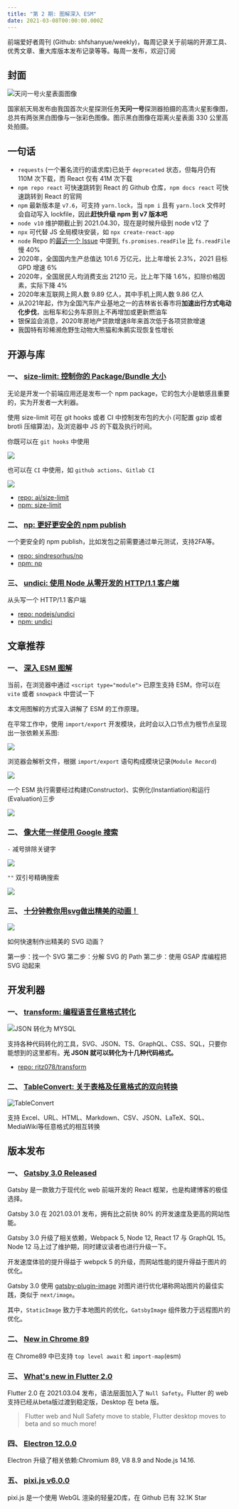 ```yaml
---
title: "第 2 期: 图解深入 ESM"
date: 2021-03-08T00:00:00.000Z
---
```


前端爱好者周刊 (Github: shfshanyue/weekly)，每周记录关于前端的开源工具、优秀文章、重大库版本发布记录等等。每周一发布，欢迎订阅


## 封面

![天问一号火星表面图像](./assets/tianwen.jpg)

国家航天局发布由我国首次火星探测任务**天问一号**探测器拍摄的高清火星影像图，总共有两张黑白图像与一张彩色图像。图示黑白图像在距离火星表面 330 公里高处拍摄。



## 一句话

+ `requests` (一个著名流行的请求库)已处于 `deprecated` 状态，但每月仍有 110M 次下载，而 React 仅有 41M 次下载
+ `npm repo react` 可快速跳转到 React 的 Github 仓库，`npm docs react` 可快速跳转到 React 的官网
+ `npm` 最新版本是 `v7.6`，可支持 `yarn.lock`，当 `npm i` 且有 `yarn.lock` 文件时会自动写入 lockfile，因此**赶快升级 npm 到 v7 版本吧**
+ `node v10` 维护期截止到 2021.04.30，现在是时候升级到 node v12 了
+ `npx` 可代替 JS 全局模块安装，如 `npx create-react-app`
+ `node` Repo 的[最近一个 Issue](https://github.com/nodejs/node/issues/37583) 中提到, `fs.promises.readFile` 比 `fs.readFile` 慢 40%
+ 2020年，全国国内生产总值达 101.6 万亿元，比上年增长 2.3%，2021 目标 GPD 增速 6%
+ 2020年，全国居民人均消费支出 21210 元，比上年下降 1.6%，扣除价格因素，实际下降 4%
+ 2020年末互联网上网人数 9.89 亿人，其中手机上网人数 9.86 亿人
+ 从2021年起，作为全国汽车产业基地之一的吉林省长春市将**加速出行方式电动化步伐**，出租车和公务车原则上不再增加或更新燃油车
+ 银保监会消息，2020年房地产贷款增速8年来首次低于各项贷款增速
+ 我国特有珍稀濒危野生动物大熊猫和朱鹮实现恢复性增长

## 开源与库


### **一、 [size-limit: 控制你的 Package/Bundle 大小](https://github.com/ai/size-limit)**

无论是开发一个前端应用还是发布一个 npm package，它的包大小是敏感且重要的，实为开发者一大利器。

使用 size-limit 可在 git hooks 或者 CI 中控制发布包的大小 (可配置 gzip 或者 brotli 压缩算法)，及浏览器中 JS 的下载及执行时间。

你既可以在 `git hooks` 中使用

![](./assets/size-limit-show.png)

也可以在 `CI` 中使用，如 `github actions`、`Gitlab CI`

![](./assets/size-limit-ci.png)


+ [repo: ai/size-limit](https://github.com/ai/size-limit)
+ [npm: size-limit](https://npmjs.com/package/undefined)

### **二、 [np: 更好更安全的 npm publish](https://github.com/sindresorhus/np)**

一个更安全的 npm publish，比如发包之前需要通过单元测试，支持2FA等。

+ [repo: sindresorhus/np](https://github.com/sindresorhus/np)
+ [npm: np](https://npmjs.com/package/undefined)

### **三、 [undici: 使用 Node 从零开发的 HTTP/1.1 客户端](https://github.com/nodejs/undici)**

从头写一个 HTTP/1.1 客户端


+ [repo: nodejs/undici](https://github.com/nodejs/undici)
+ [npm: undici](https://npmjs.com/package/undefined)

## 文章推荐


### **一、 [深入 ESM 图解](https://hacks.mozilla.org/2018/03/es-modules-a-cartoon-deep-dive/)**

当前，在浏览器中通过 `<script type="module">` 已原生支持 ESM，你可以在 `vite` 或者 `snowpack` 中尝试一下

本文用图解的方式深入讲解了 ESM 的工作原理。

在平常工作中，使用 `import/export` 开发模块，此时会以入口节点为根节点呈现出一张依赖关系图:

![](./assets/esm-modulre-request.png)

浏览器会解析文件，根据 `import/export` 语句构成模块记录(`Module Record`)

![](./assets/esm-modulre-request-2.png)

一个 ESM 执行需要经过构建(Constructor)、实例化(Instantiation)和运行(Evaluation)三步

![](./assets/esm.png)





### **二、 [像大佬一样使用 Google 搜索](https://dev.to/denicmarko/google-like-a-pro-5cf6)**

`-` 减号排除关键字

![](https://p3-juejin.byteimg.com/tos-cn-i-k3u1fbpfcp/be345d239a07458c852dad96ab53355a~tplv-k3u1fbpfcp-zoom-1.image)

`""` 双引号精确搜索

![](https://p3-juejin.byteimg.com/tos-cn-i-k3u1fbpfcp/04149ac687714dd388ebef55427ee0ef~tplv-k3u1fbpfcp-zoom-1.image)





### **三、 [十分钟教你用svg做出精美的动画！](https://juejin.cn/post/6930412294149472269)**

![](https://p6-juejin.byteimg.com/tos-cn-i-k3u1fbpfcp/00e7f7fbce4f488f93d62d82c1452f86~tplv-k3u1fbpfcp-watermark.image)

如何快速制作出精美的 SVG 动画？

第一步：找一个 SVG
第二步：分解 SVG 的 Path
第二步：使用 GSAP 库编程把 SVG 动起来





## 开发利器


### **一、 [transform: 编程语言任意格式转化](https://transform.tools/)**

![JSON 转化为 MYSQL](./assets/transform.png)

支持各种代码转化的工具，SVG、JSON、TS、GraphQL、CSS、SQL，只要你能想到的这里都有。**光 JSON 就可以转化为十几种代码格式。**


+ [repo: ritz078/transform](https://github.com/ritz078/transform)


### **二、 [TableConvert: 关于表格及任意格式的双向转换](https://tableconvert.com/)**

![TableConvert](./assets/tableconvert.png)

支持 Excel、URL、HTML、Markdown、CSV、JSON、LaTeX、SQL、MediaWiki等任意格式的相互转换





## 版本发布


### **一、 [Gatsby 3.0 Released](https://www.gatsbyjs.com/blog/gatsby-v3/)**

Gatsby 是一款致力于现代化 web 前端开发的 React 框架，也是构建博客的极佳选择。

Gatsby 3.0 在 2021.03.01 发布，拥有比之前快 80% 的开发速度及更高的网站性能。

Gatsby 3.0 升级了相关依赖，Webpack 5, Node 12, React 17 与 GraphQL 15。Node 12 马上过了维护期，同时建议读者也进行升级一下。

开发速度体验的提升得益于 webpck 5 的升级，而网站性能的提升得益于图片的优化。

Gatsby 3.0 使用 [gatsby-plugin-image](https://www.gatsbyjs.com/docs/reference/built-in-components/gatsby-plugin-image/) 对图片进行优化堪称网站图片的最佳实践，类似于 `next/image`。

其中，`StaticImage` 致力于本地图片的优化，`GatsbyImage` 组件致力于远程图片的优化。





### **二、 [New in Chrome 89](https://developer.chrome.com/blog/new-in-chrome-89/)**

在 Chrome89 中已支持 `top level await` 和 `import-map`(esm)





### **三、 [What's new in Flutter 2.0](https://medium.com/flutter/whats-new-in-flutter-2-0-fe8e95ecc65)**

Flutter 2.0 在 2021.03.04 发布，语法层面加入了 `Null Safety`。Flutter 的 web 支持已经从beta版过渡到稳定版，Desktop 在 beta 版。

> Flutter web and Null Safety move to stable, Flutter desktop moves to beta and so much more!





### **四、 [Electron 12.0.0](https://www.electronjs.org/blog/electron-12-0)**

Electron 升级了相关依赖:Chromium 89, V8 8.9 and Node.js 14.16.




### **五、 [pixi.js v6.0.0](https://github.com/pixijs/pixi.js/releases/tag/v6.0.0)**

pixi.js 是一个使用 WebGL 渲染的轻量2D库，在 Github 已有 32.1K Star




